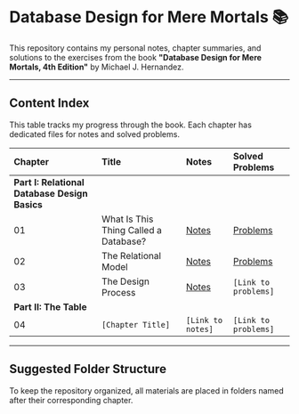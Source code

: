# Database Design for Mere Mortals 📚

This repository contains my personal notes, chapter summaries, and solutions to the exercises from the book **"Database Design for Mere Mortals, 4th Edition"** by Michael J. Hernandez.

---

## Content Index

This table tracks my progress through the book. Each chapter has dedicated files for notes and solved problems.

| Chapter | Title | Notes | Solved Problems |
| :--- | :--- | :--- | :--- |
| **Part I: Relational Database Design Basics** |
| 01 | What Is This Thing Called a Database? | [Notes](./Chapter_01_What_Is_a_Database/notes.md) | [Problems](./Chapter_01_What_Is_a_Database/solved_problems.md) |
| 02 | The Relational Model | [Notes](./Chapter_02_The_Relational_Model/notes.md) | [Problems](./Chapter_02_The_Relational_Model/solved_problems.md) |
| 03 | The Design Process | [Notes](./Chapter_03_The_Design_Process/notes.md) | `[Link to problems]` |
| **Part II: The Table** |
| 04 | `[Chapter Title]` | `[Link to notes]` | `[Link to problems]` |

---

## Suggested Folder Structure

To keep the repository organized, all materials are placed in folders named after their corresponding chapter.

